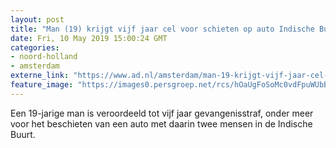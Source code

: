 ```yaml
---
layout: post
title: "Man (19) krijgt vijf jaar cel voor schieten op auto Indische Buurt"
date: Fri, 10 May 2019 15:00:24 GMT
categories: 
- noord-holland 
- amsterdam 
externe_link: "https://www.ad.nl/amsterdam/man-19-krijgt-vijf-jaar-cel-voor-schieten-op-auto-indische-buurt~a8b3332d/"
feature_image: "https://images0.persgroep.net/rcs/hOaUgFoSoMc0vdFpuWUbBDW0pZA/diocontent/147860338/_fitwidth/400/?appId=21791a8992982cd8da851550a453bd7f&quality=0.7"
---
```


Een 19-jarige man is veroordeeld tot vijf jaar gevangenisstraf, onder meer voor het beschieten van een auto met daarin twee mensen in de Indische Buurt.
